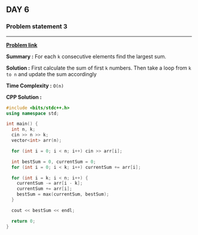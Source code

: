 ## DAY 6

### **Problem statement 3**

---

[**Problem link**](https://www.hackerrank.com/contests/day-6-of-30/challenges/story-of-n-and-k)

**Summary :** For each `k` consecutive elements find the largest sum.

**Solution :** First calculate the sum of first `k` numbers. Then take a loop from `k to n` and update the sum accordingly

**Time Complexity :** `O(n)`

**CPP Solution :**

```cpp
#include <bits/stdc++.h>
using namespace std;

int main() {
  int n, k;
  cin >> n >> k;
  vector<int> arr(n);

  for (int i = 0; i < n; i++) cin >> arr[i];

  int bestSum = 0, currentSum = 0;
  for (int i = 0; i < k; i++) currentSum += arr[i];

  for (int i = k; i < n; i++) {
    currentSum -= arr[i - k];
    currentSum += arr[i];
    bestSum = max(currentSum, bestSum);
  }

  cout << bestSum << endl;

  return 0;
}
```
